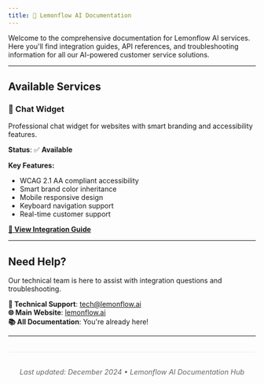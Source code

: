 ```yaml
---
title: 🍋 Lemonflow AI Documentation
---
```


Welcome to the comprehensive documentation for Lemonflow AI services. Here you'll find integration guides, API references, and troubleshooting information for all our AI-powered customer service solutions.

---

## Available Services

### 💬 Chat Widget
Professional chat widget for websites with smart branding and accessibility features.

**Status**: ✅ **Available**

**Key Features:**
- WCAG 2.1 AA compliant accessibility
- Smart brand color inheritance
- Mobile responsive design
- Keyboard navigation support
- Real-time customer support

**[📖 View Integration Guide](widget/integration)**

---

<!-- 
### 📧 Email Responder
Automated email response system powered by Gemini 2.5 Pro for intelligent customer service.

**Status**: 🔄 **Coming Soon**

**Key Features:**
- Multi-language support
- Intelligent email routing and categorization
- Assessment integration
- Automated response generation
- Custom workflow management

*Documentation in development - Expected Q1 2025*

---

### 📱 WhatsApp Integration
WhatsApp Business API integration for seamless customer support via messaging.

**Status**: 🔄 **Coming Soon**

**Key Features:**
- Rich messaging with media support
- Automated response workflows  
- Business API integration
- Multi-agent support
- Message history and analytics

*Documentation in development - Expected Q2 2025*

---
-->

## Need Help?

Our technical team is here to assist with integration questions and troubleshooting.

**📧 Technical Support**: [tech@lemonflow.ai](mailto:tech@lemonflow.ai)  
**🌐 Main Website**: [lemonflow.ai](https://lemonflow.ai/)  
**📚 All Documentation**: You're already here!

---

<div style="text-align: center; color: #666; font-size: 0.9rem; margin-top: 2rem; padding-top: 1rem; border-top: 1px solid #eee;">
  <p><em>Last updated: December 2024 • Lemonflow AI Documentation Hub</em></p>
</div>